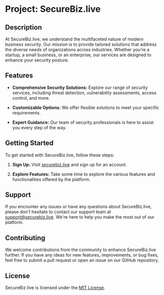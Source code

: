 # Project: SecureBiz.live

## Description

At SecureBiz.live, we understand the multifaceted nature of modern business security. Our mission is to provide tailored solutions that address the diverse needs of organizations across industries. Whether you’re a startup, a small business, or an enterprise, our services are designed to enhance your security posture.

## Features

- **Comprehensive Security Solutions:** Explore our range of security services, including threat detection, vulnerability assessments, access control, and more.
  
- **Customizable Options:** We offer flexible solutions to meet your specific requirements.
  
- **Expert Guidance:** Our team of security professionals is here to assist you every step of the way.

## Getting Started

To get started with SecureBiz.live, follow these steps:

1. **Sign Up:** Visit [securebiz.live](https://securebiz.live) and sign up for an account.
  
2. **Explore Features:** Take some time to explore the various features and functionalities offered by the platform.

## Support

If you encounter any issues or have any questions about SecureBiz.live, please don't hesitate to contact our support team at [support@securebiz.live](mailto:support@securebiz.live). We're here to help you make the most out of our platform.

## Contributing

We welcome contributions from the community to enhance SecureBiz.live further. If you have any ideas for new features, improvements, or bug fixes, feel free to submit a pull request or open an issue on our GitHub repository.

## License

SecureBiz.live is licensed under the [MIT License](LICENSE).
